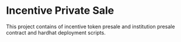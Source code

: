 # Incentive Private Sale

This project contains of incentive token presale and institution presale contract and hardhat deployment scripts.
